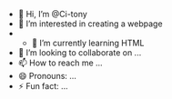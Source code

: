 - 👋 Hi, I’m @Ci-tony
- 👀 I’m interested in creating a webpage
- - 🌱 I’m currently learning HTML 
- 💞️ I’m looking to collaborate on ...
- 📫 How to reach me ...
- 😄 Pronouns: ...
- ⚡ Fun fact: ...

<!---
Ci-tony/Ci-tony is a ✨ special ✨ repository because its `README.md` (this file) appears on your GitHub profile.
You can click the Preview link to take a look at your changes.
--->
